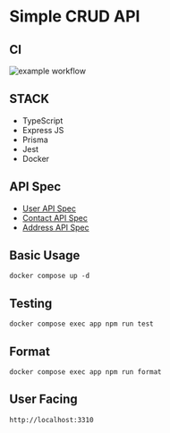 # Simple CRUD API

## CI

![example workflow](https://github.com/github/docs/actions/workflows/feature-test/badge.svg)

## STACK

- TypeScript
- Express JS
- Prisma
- Jest
- Docker

## API Spec

- [User API Spec](./docs/user.spec.md)
- [Contact API Spec](./docs/contact.spec.md)
- [Address API Spec](./docs/address.spec.md)

## Basic Usage

```
docker compose up -d
```

## Testing

```
docker compose exec app npm run test
```

## Format

```
docker compose exec app npm run format
```

## User Facing

```
http://localhost:3310
```
